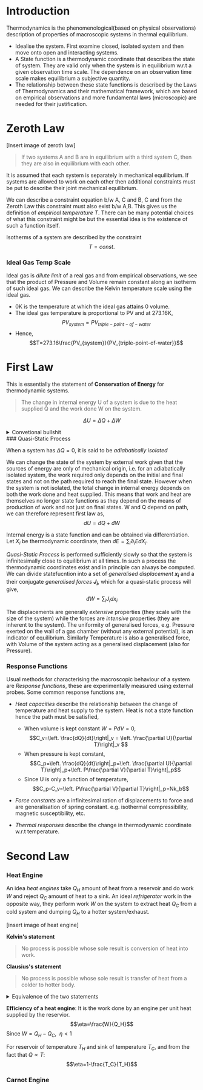 # Introduction


Thermodynamics is the phenomenological(based on physical observations) description of properties of macroscopic systems in thermal equilibrium.

- Idealise the system. First examine closed, isolated system and then move onto open and interacting systems.
- A State function is a thermodynamic coordinate that describes the state of system. They are valid only when the system is in equilibrium w.r.t a given observation time scale. The dependence on an observation time scale makes equilibrium a subjective quantity.
- The relationship between these state functions is described by the Laws of Thermodynamics and their mathematical framework, which are based on empirical observations and more fundamental laws (microscopic) are needed for their justification.

# Zeroth Law


[Insert image of zeroth law]

> If two systems A and B are in equilibrium with a third system C, then they are also in equilibrium with each other.

It is assumed that each system is separately in mechanical equilibrium. If systems are allowed to work on each other then additional constraints must be put to describe their joint mechanical equilibrium.

We can describe a constraint equation b/w A, C and B, C and from the Zeroth Law this constraint must also exist b/w A,B. This gives us the definition of _empirical temperature_ *T*. There can be many potential choices of what this constraint might be but the essential idea is the existence of such a function itself.

Isotherms of a system are described by the constraint $$T = const.$$
### Ideal Gas Temp Scale 

Ideal gas is _dilute limit_ of a real gas and from empirical observations, we see that the product of Pressure and Volume remain constant along an isotherm of such ideal gas. We can describe the Kelvin temperature scale using the ideal gas. 
- 0K is the temperature at which the ideal gas attains 0 volume.
- The ideal gas temperature is proportional to PV and at 273.16K, $$PV_{system}=PV_{triple-point-of-water}$$
- Hence, $$T=273.16\frac{PV_{system}}{PV_{triple-point-of-water}}$$

# First Law 


This is essentially the statement of **Conservation of Energy** for thermodynamic systems.
> The change in internal energy U of a system is due to the heat supplied Q and the work done W on the system.

$$\Delta U = \Delta Q + \Delta W$$

<details>
<summary>Convetional bullshit</summary>
The Work done $\Delta W$ is +ve when done <b><i>on the system</i></b>. Similarly the heat change $\Delta Q$ is heat supplied <i><b>to the system by a reservoir</b></i>.
</details>
### Quasi-Static Process

When a system has $\Delta Q=0$, it is said to be *adiabatically isolated*

We can change the state of the system by external work given that the sources of energy are only of mechanical origin, i.e. for an adiabatically isolated system, the work required only depends on the initial and final states and not on the path required to reach the final state. However when the system is not isolated, the total change in internal energy depends on both the work done and heat supplied. This means that work and heat are themselves no longer state functions as they depend on the means of production of work and not just on final states. W and Q depend on path, we can therefore represent first law as, $$dU=đQ+đW$$

Internal energy is a state function and can be obtained via differentiation. Let $X_i$ be thermodynamic coordinate, then $dE=\sum_{i} \partial_i E dX_i$.

*Quasi-Static Process* is performed sufficiently slowly so that the system is infinitesimally close to equilibrium at all times. In such a process the thermodynamic coordinates exist and in principle can always be computed. We can divide statefucntion into a set of *generalised displacement* **$x_i$** and a their conjugate  *generalised forces* **$J_i$**, which for a quasi-static process will give, $$đW=\sum_i J_i dx_i$$ 

The displacements are generally _extensive_ properties (they scale with the size of the system) while the forces are _intensive_ properties (they are inherent to the system). The uniformity of generalised forces, e.g. Pressure exerted on the wall of a gas chamber (without any external potential), is an indicator of equilibrium. Similarly Temperature is also a generalised force, with Volume of the system acting as a generalised displacement (also for Pressure).

### Response Functions

Usual methods for characterising the macroscopic behaviour of a system are _Response functions_, these are experimentally measured using external probes. Some common response functions are, 

* *Heat capacities* describe the relationship between the change of temperature and heat supply to the system. Heat is not a state function hence the path must be satisfied,
	- When volume is kept constant $W=PdV=0$, $$C_v=\left. \frac{dQ}{dt}\right|_v = \left. \frac{\partial U}{\partial T}\right|_v $$
	- When pressure is kept constant, $$C_p=\left. \frac{dQ}{dt}\right|_p=\left. \frac{\partial U}{\partial T}\right|_p+\left. P\frac{\partial V}{\partial T}\right|_p$$
	- Since U is only a function of temperature, $$C_p-C_v=\left. P\frac{\partial V}{\partial T}\right|_p=Nk_b$$

* *Force constants* are a infinitesimal ration of displacements to force and are generalisation of spring constant. e.g. isothermal compressibility, magnetic susceptibility, etc.
* *Thermal responses* describe the change in thermodynamic coordinate w.r.t temperature. 

# Second Law


### Heat Engine

An idea _heat engines_ take $Q_H$ amount of heat from a reservoir and do work $W$ and reject $Q_C$ amount of heat to a sink. An ideal *refrigerator* work in the opposite way, they perform work $W$ on the system to extract heat $Q_C$ from a cold system and dumping $Q_H$ to a hotter system/exhaust. 

[insert image of heat engine]

**Kelvin's statement** 
>No process is possible whose sole result is conversion of heat into work.

**Clausius's statement**
>No process is possible whose sole result is transfer of heat from a colder to hotter body.
<define>
</define>
<details>
<summary> Equivalence of the two statements </summary>
The two statements of second law are equivalent to each other. <br>
One can prove this by assuming one of the statement to be false and creating an machine as such. We can then attach that machine to its conjugate machine (heat engine and refrigerator are conjugate of each other) and show that the other statement is also violated, proving that both statements are equivalent.
</details>

**Efficiency of a heat engine**: It is the work done by an engine per unit heat supplied by the reservior.
$$\eta=\frac{W}{Q_H}$$
Since $W = Q_H-Q_C,\ \ \eta<1$ 

For reservoir of temperature $T_H$ and sink of temperature $T_C$, and from the fact that $Q \propto T$:
$$\eta=1-\frac{T_C}{T_H}$$
### Carnot Engine

